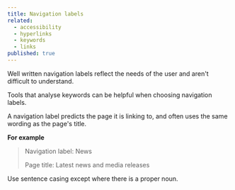 ```yaml
---
title: Navigation labels
related: 
  - accessibility
  - hyperlinks
  - keywords
  - links
published: true
---
```


Well written navigation labels reflect the needs of the user and aren't difficult to understand.

Tools that analyse keywords can be helpful when choosing navigation labels.

A navigation label predicts the page it is linking to, and often uses the same wording as the page's title.

**For example**

> Navigation label: News
>
> Page title: Latest news and media releases

Use sentence casing except where there is a proper noun.
